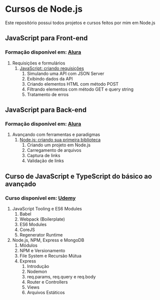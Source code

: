 # Cursos de Node.js
Este repositório possui todos projetos e cursos feitos por mim em Node.js

## JavaScript para Front-end
### Formação disponível em: [Alura](https://cursos.alura.com.br/formacao-javascript-front-end)
1. Requisições e formulários
    1. [JavaScript: criando requisições](https://cursos.alura.com.br/course/javascript-criando-requisicoes)
       1. Simulando uma API com JSON Server
       2. Exibindo dados da API
       3. Criando elementos HTML com método POST
       4. Filtrando elementos com método GET e query string
       5. Tratamento de erros

## JavaScript para Back-end
### Formação disponível em: [Alura](https://cursos.alura.com.br/formacao-js-backend)
1. Avançando com ferramentas e paradigmas
   1. [Node.js: criando sua primeira biblioteca](https://cursos.alura.com.br/course/nodejs-criando-primeira-biblioteca)
      1. Criando um projeto em Node.js 
      2. Carregamento de arquivos
      3. Captura de links
      4. Validação de links

## Curso de JavaScript e TypeScript do básico ao avançado

### Curso disponível em: [Udemy](https://www.udemy.com/course/curso-de-javascript-moderno-do-basico-ao-avancado/)
1. JavaScript Tooling e ES6 Modules
   1. Babel
   2. Webpack (Boilerplate)
   3. ES6 Modules
   4. CoreJS
   5. Regenerator Runtime
2. Node.js, NPM, Express e MongoDB
   1. Módulos
   2. NPM e Versionamento
   3. File System e Recursão Mútua
   4. Express
      1. Introdução
      2. Nodemon
      3. req.params, req.query e req.body
      4. Router e Controllers
      5. Views
      6. Arquivos Estáticos